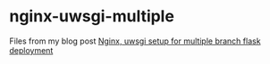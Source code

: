 nginx-uwsgi-multiple
====================

Files from my blog post [Nginx, uwsgi setup for multiple branch flask deployment](http://sv1jsb.blogspot.gr/2013/12/nginx-uwsgi-setup-for-multiple-branch.html)

